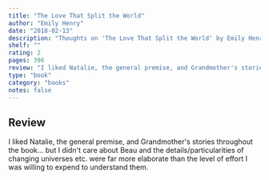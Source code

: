 ```yaml
---
title: "The Love That Split the World"
author: "Emily Henry"
date: "2018-02-13"
description: "Thoughts on 'The Love That Split the World' by Emily Henry."
shelf: ""
rating: 2
pages: 396
review: "I liked Natalie, the general premise, and Grandmother's stories throughout the book... but I didn't care about Beau and the details/particularities of changing universes etc. were far more elaborate than the level of effort I was willing to expend to understand them."
type: "book"
category: "books"
notes: false
---
```


## Review

I liked Natalie, the general premise, and Grandmother's stories throughout the book... but I didn't care about Beau and the details/particularities of changing universes etc. were far more elaborate than the level of effort I was willing to expend to understand them.
